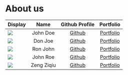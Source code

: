 # About us

Display |    Name    |             Github Profile             | Portfolio 
--------|:----------:|:--------------------------------------:|:---------:
![](https://via.placeholder.com/100.png?text=Photo) |  John Doe  |     [Github](https://github.com/)      | [Portfolio](docs/team/johndoe.md)
![](https://via.placeholder.com/100.png?text=Photo) |  Don Joe   |     [Github](https://github.com/)      | [Portfolio](docs/team/johndoe.md)
![](https://via.placeholder.com/100.png?text=Photo) |  Ron John  |     [Github](https://github.com/)      | [Portfolio](docs/team/johndoe.md)
![](https://via.placeholder.com/100.png?text=Photo) |  John Roe  |     [Github](https://github.com/)      | [Portfolio](docs/team/johndoe.md)
![](https://via.placeholder.com/100.png?text=Photo) | Zeng Ziqiu | [Github](https://github.com/ZiqiuZeng) | [Portfolio](docs/team/AboutUs.md)
